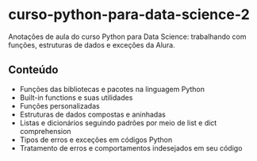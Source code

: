 # curso-python-para-data-science-2
Anotações de aula do curso Python para Data Science: trabalhando com funções, estruturas de dados e exceções da Alura.

## Conteúdo
- Funções das bibliotecas e pacotes na linguagem Python
- Built-in functions e suas utilidades
- Funções personalizadas
- Estruturas de dados compostas e aninhadas
- Listas e dicionários seguindo padrões por meio de list e dict comprehension
- Tipos de erros e exceções em códigos Python
- Tratamento de erros e comportamentos indesejados em seu código
